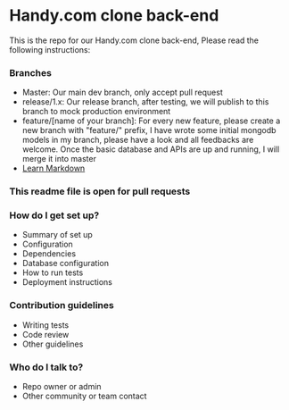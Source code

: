 # Handy.com clone back-end

This is the repo for our Handy.com clone back-end, Please read the following instructions:

### Branches  ###

* Master:
  Our main dev branch, only accept pull request
* release/1.x:
  Our release branch, after testing, we will publish to this branch to mock production environment
* feature/[name of your branch]:
  For every new feature, please create a new branch with "feature/" prefix, I have wrote some initial mongodb models in my branch, please have a look and all feedbacks are welcome. Once the basic database and APIs are up and running, I will merge it into master
* [Learn Markdown](https://bitbucket.org/tutorials/markdowndemo)
### This readme file is open for pull requests

### How do I get set up? ###

* Summary of set up
* Configuration
* Dependencies
* Database configuration
* How to run tests
* Deployment instructions

### Contribution guidelines ###

* Writing tests
* Code review
* Other guidelines

### Who do I talk to? ###

* Repo owner or admin
* Other community or team contact